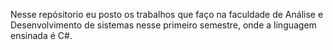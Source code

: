 Nesse repósitorio eu posto os trabalhos que faço na faculdade de Análise e Desenvolvimento de sistemas nesse primeiro semestre, onde a linguagem ensinada é C#.

